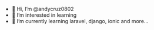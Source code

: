 - 👋 Hi, I’m @andycruz0802
- 👀 I’m interested in learning
- 🌱 I’m currently learning laravel, django, ionic and more...
<!---
andycruz0802/andycruz0802 is a ✨ special ✨ repository because its `README.md` (this file) appears on your GitHub profile.
You can click the Preview link to take a look at your changes.
--->
